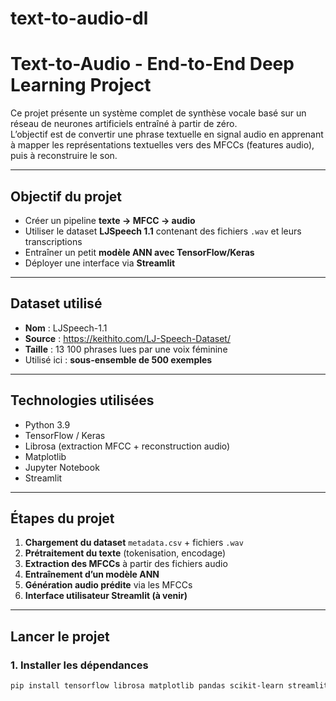 # text-to-audio-dl
# Text-to-Audio - End-to-End Deep Learning Project

Ce projet présente un système complet de synthèse vocale basé sur un réseau de neurones artificiels entraîné à partir de zéro.  
L’objectif est de convertir une phrase textuelle en signal audio en apprenant à mapper les représentations textuelles vers des MFCCs (features audio), puis à reconstruire le son.

---

## Objectif du projet

- Créer un pipeline **texte → MFCC → audio**
- Utiliser le dataset **LJSpeech 1.1** contenant des fichiers `.wav` et leurs transcriptions
- Entraîner un petit **modèle ANN avec TensorFlow/Keras**
- Déployer une interface via **Streamlit**

---

## Dataset utilisé

- **Nom** : LJSpeech-1.1  
- **Source** : https://keithito.com/LJ-Speech-Dataset/  
- **Taille** : 13 100 phrases lues par une voix féminine
- Utilisé ici : **sous-ensemble de 500 exemples**

---

##  Technologies utilisées

- Python 3.9
- TensorFlow / Keras
- Librosa (extraction MFCC + reconstruction audio)
- Matplotlib
- Jupyter Notebook
- Streamlit

---

## Étapes du projet

1. **Chargement du dataset** `metadata.csv` + fichiers `.wav`
2. **Prétraitement du texte** (tokenisation, encodage)
3. **Extraction des MFCCs** à partir des fichiers audio
4. **Entraînement d’un modèle ANN**
5. **Génération audio prédite** via les MFCCs
6. **Interface utilisateur Streamlit (à venir)**

---

## Lancer le projet

### 1. Installer les dépendances
```bash
pip install tensorflow librosa matplotlib pandas scikit-learn streamlit
